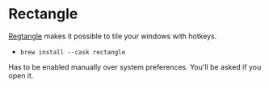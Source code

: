 # Rectangle

[Regtangle](https://rectangleapp.com/) makes it possible to tile your windows with hotkeys.

- ``` brew install --cask rectangle ```

Has to be enabled manually over system preferences. You'll be asked if you open it.
